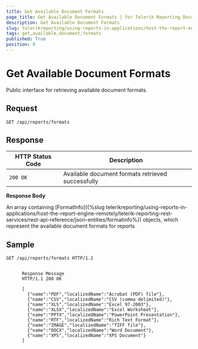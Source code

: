 ```yaml
---
title: Get Available Document Formats
page_title: Get Available Document Formats | for Telerik Reporting Documentation
description: Get Available Document Formats
slug: telerikreporting/using-reports-in-applications/host-the-report-engine-remotely/telerik-reporting-rest-services/rest-api-reference/general-api/get-available-document-formats
tags: get,available,document,formats
published: True
position: 0
---
```


# Get Available Document Formats



Public interface for retrieving available document formats.

## Request

    GET /api/reports/formats

## Response

| HTTP Status Code | Description |
| ------ | ------ |
|`200 OK`|Available document formats retrieved successfully|

__Response Body__ 

An array containing [FormatInfo]({%slug telerikreporting/using-reports-in-applications/host-the-report-engine-remotely/telerik-reporting-rest-services/rest-api-reference/json-entities/formatinfo%}) objects, which represent the available document formats for reports         

## Sample

    GET /api/reports/formats HTTP/1.1

    
          Response Message
          HTTP/1.1 200 OK

          [
            {"name":"PDF","localizedName":"Acrobat (PDF) file"},
            {"name":"CSV","localizedName":"CSV (comma delimited)"},
            {"name":"XLS","localizedName":"Excel 97-2003"},
            {"name":"XLSX","localizedName":"Excel Worksheet"},
            {"name":"PPTX","localizedName":"PowerPoint Presentation"},
            {"name":"RTF","localizedName":"Rich Text Format"},
            {"name":"IMAGE","localizedName":"TIFF file"},
            {"name":"DOCX","localizedName":"Word Document"},
            {"name":"XPS","localizedName":"XPS Document"}
          ]

